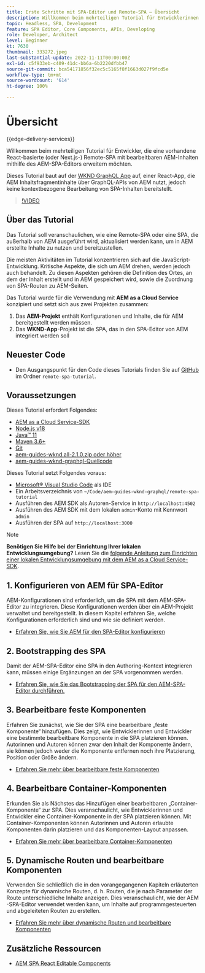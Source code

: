 ```yaml
---
title: Erste Schritte mit SPA-Editor und Remote-SPA – Übersicht
description: Willkommen beim mehrteiligen Tutorial für Entwicklerinnen und Entwickler, die eine vorhandene Remote-SPA mit bearbeitbaren AEM-Inhalten mithilfe des AEM-SPA-Editors erweitern möchten.
topic: Headless, SPA, Development
feature: SPA Editor, Core Components, APIs, Developing
role: Developer, Architect
level: Beginner
kt: 7630
thumbnail: 333272.jpeg
last-substantial-update: 2022-11-11T00:00:00Z
exl-id: c5f933eb-c409-41dc-bb6a-6b2220dfbb47
source-git-commit: bca54171856f32ec5c5165f8f1663d027f9fcd5e
workflow-type: tm+mt
source-wordcount: '614'
ht-degree: 100%

---
```


# Übersicht

{{edge-delivery-services}}

Willkommen beim mehrteiligen Tutorial für Entwickler, die eine vorhandene React-basierte (oder Next.js-) Remote-SPA mit bearbeitbaren AEM-Inhalten mithilfe des AEM-SPA-Editors erweitern möchten.

Dieses Tutorial baut auf der [WKND GraphQL App](https://experienceleague.adobe.com/docs/experience-manager-learn/getting-started-with-aem-headless/graphql/overview.html?lang=de) auf, einer React-App, die AEM Inhaltsfragmentinhalte über GraphQL-APIs von AEM nutzt, jedoch keine kontextbezogene Bearbeitung von SPA-Inhalten bereitstellt.

>[!VIDEO](https://video.tv.adobe.com/v/333272?quality=12&learn=on)

## Über das Tutorial

Das Tutorial soll veranschaulichen, wie eine Remote-SPA oder eine SPA, die außerhalb von AEM ausgeführt wird, aktualisiert werden kann, um in AEM erstellte Inhalte zu nutzen und bereitzustellen.

Die meisten Aktivitäten im Tutorial konzentrieren sich auf die JavaScript-Entwicklung. Kritische Aspekte, die sich um AEM drehen, werden jedoch auch behandelt. Zu diesen Aspekten gehören die Definition des Ortes, an dem der Inhalt erstellt und in AEM gespeichert wird, sowie die Zuordnung von SPA-Routen zu AEM-Seiten.

Das Tutorial wurde für die Verwendung mit **AEM as a Cloud Service** konzipiert und setzt sich aus zwei Projekten zusammen:

1. Das __AEM-Projekt__ enthält Konfigurationen und Inhalte, die für AEM bereitgestellt werden müssen.
1. Das __WKND-App__-Projekt ist die SPA, das in den SPA-Editor von AEM integriert werden soll

## Neuester Code

+ Den Ausgangspunkt für den Code dieses Tutorials finden Sie auf [GitHub](https://github.com/adobe/aem-guides-wknd-graphql/tree/main/remote-spa-tutorial) im Ordner `remote-spa-tutorial`.

## Voraussetzungen

Dieses Tutorial erfordert Folgendes:

+ [AEM as a Cloud Service-SDK](https://experienceleague.adobe.com/docs/experience-manager-learn/cloud-service/local-development-environment-set-up/aem-runtime.html?lang=de)
+ [Node.js v18](https://nodejs.org/de/)
+ [Java™ 11](https://downloads.experiencecloud.adobe.com/content/software-distribution/en/general.html)
+ [Maven 3.6+](https://maven.apache.org/)
+ [Git](https://git-scm.com/downloads)
+ [aem-guides-wknd.all-2.1.0.zip oder höher](https://github.com/adobe/aem-guides-wknd/releases)
+ [aem-guides-wknd-graphql-Quellcode](https://github.com/adobe/aem-guides-wknd-graphql/tree/main)

Dieses Tutorial setzt Folgendes voraus:

+ [Microsoft® Visual Studio Code](https://visualstudio.microsoft.com/) als IDE
+ Ein Arbeitsverzeichnis von `~/Code/aem-guides-wknd-graphql/remote-spa-tutorial`
+ Ausführen des AEM SDK als Autoren-Service in `http://localhost:4502`
+ Ausführen des AEM SDK mit dem lokalen `admin`-Konto mit Kennwort `admin`
+ Ausführen der SPA auf `http://localhost:3000`

>[!NOTE]
>
> **Benötigen Sie Hilfe bei der Einrichtung Ihrer lokalen Entwicklungsumgebung?** Lesen Sie die [folgende Anleitung zum Einrichten einer lokalen Entwicklungsumgebung mit dem AEM as a Cloud Service-SDK](https://experienceleague.adobe.com/docs/experience-manager-learn/cloud-service/local-development-environment-set-up/overview.html?lang=de).

## 1. Konfigurieren von AEM für SPA-Editor

AEM-Konfigurationen sind erforderlich, um die SPA mit dem AEM-SPA-Editor zu integrieren. Diese Konfigurationen werden über ein AEM-Projekt verwaltet und bereitgestellt. In diesem Kapitel erfahren Sie, welche Konfigurationen erforderlich sind und wie sie definiert werden.

+ [Erfahren Sie, wie Sie AEM für den SPA-Editor konfigurieren](./aem-configure.md)

## 2. Bootstrapping des SPA

Damit der AEM-SPA-Editor eine SPA in den Authoring-Kontext integrieren kann, müssen einige Ergänzungen an der SPA vorgenommen werden.

+ [Erfahren Sie, wie Sie das Bootstrapping der SPA für den AEM-SPA-Editor durchführen.](./spa-bootstrap.md)

## 3. Bearbeitbare feste Komponenten

Erfahren Sie zunächst, wie Sie der SPA eine bearbeitbare „feste Komponente“ hinzufügen. Dies zeigt, wie Entwicklerinnen und Entwickler eine bestimmte bearbeitbare Komponente in die SPA platzieren können. Autorinnen und Autoren können zwar den Inhalt der Komponente ändern, sie können jedoch weder die Komponente entfernen noch ihre Platzierung, Position oder Größe ändern.

+ [Erfahren Sie mehr über bearbeitbare feste Komponenten](./spa-fixed-component.md)

## 4. Bearbeitbare Container-Komponenten

Erkunden Sie als Nächstes das Hinzufügen einer bearbeitbaren „Container-Komponente“ zur SPA. Dies veranschaulicht, wie Entwicklerinnen und Entwickler eine Container-Komponente in der SPA platzieren können. Mit Container-Komponenten können Autorinnen und Autoren erlaubte Komponenten darin platzieren und das Komponenten-Layout anpassen.

+ [Erfahren Sie mehr über bearbeitbare Container-Komponenten](./spa-container-component.md)

## 5. Dynamische Routen und bearbeitbare Komponenten

Verwenden Sie schließlich die in den vorangegangenen Kapiteln erläuterten Konzepte für dynamische Routen, d. h. Routen, die je nach Parameter der Route unterschiedliche Inhalte anzeigen. Dies veranschaulicht, wie der AEM -SPA-Editor verwendet werden kann, um Inhalte auf programmgesteuerten und abgeleiteten Routen zu erstellen.

+ [Erfahren Sie mehr über dynamische Routen und bearbeitbare Komponenten](./spa-dynamic-routes.md)

## Zusätzliche Ressourcen

+ [AEM SPA React Editable Components](https://www.npmjs.com/package/@adobe/aem-react-editable-components)
